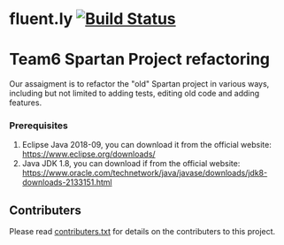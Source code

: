 # fluent.ly [![Build Status](https://travis-ci.org/TechnionYP5779/team6.svg?branch=master)](https://travis-ci.org/TechnionYP5779/team6)

# Team6 Spartan Project refactoring

Our assaigment is to refactor the "old" Spartan project in various ways, including but not limited to adding tests, editing
old code and adding features. 


### Prerequisites

1. Eclipse Java 2018-09, you can download it from the official website: https://www.eclipse.org/downloads/
2. Java JDK 1.8, you can download if from the official website: https://www.oracle.com/technetwork/java/javase/downloads/jdk8-downloads-2133151.html


## Contributers

Please read [contributers.txt](https://github.com/TechnionYP5779/team6/blob/master/contributers.txt) for details on the contributers to this project.
